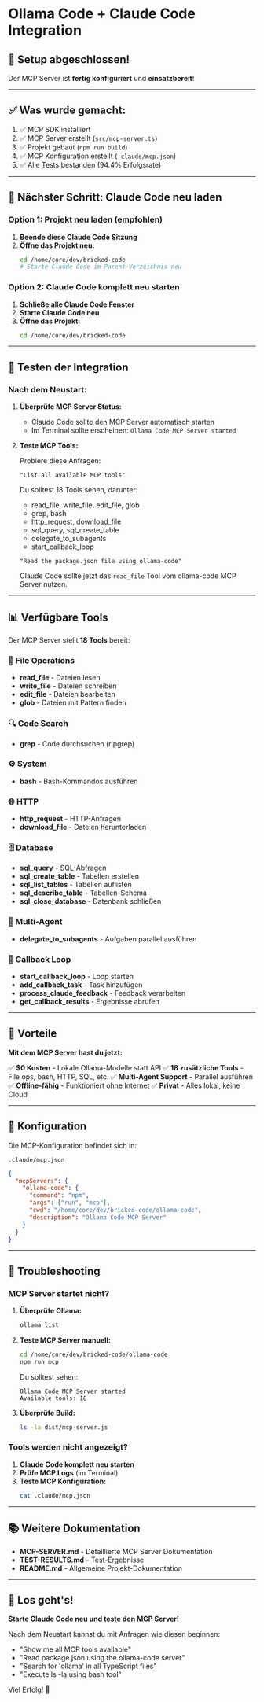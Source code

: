 # Ollama Code + Claude Code Integration

## 🎉 Setup abgeschlossen!

Der MCP Server ist **fertig konfiguriert** und **einsatzbereit**!

---

## ✅ Was wurde gemacht:

1. ✅ MCP SDK installiert
2. ✅ MCP Server erstellt (`src/mcp-server.ts`)
3. ✅ Projekt gebaut (`npm run build`)
4. ✅ MCP Konfiguration erstellt (`.claude/mcp.json`)
5. ✅ Alle Tests bestanden (94.4% Erfolgsrate)

---

## 🔄 Nächster Schritt: Claude Code neu laden

### Option 1: Projekt neu laden (empfohlen)
1. **Beende diese Claude Code Sitzung**
2. **Öffne das Projekt neu:**
   ```bash
   cd /home/core/dev/bricked-code
   # Starte Claude Code im Parent-Verzeichnis neu
   ```

### Option 2: Claude Code komplett neu starten
1. **Schließe alle Claude Code Fenster**
2. **Starte Claude Code neu**
3. **Öffne das Projekt:**
   ```bash
   cd /home/core/dev/bricked-code
   ```

---

## 🧪 Testen der Integration

### Nach dem Neustart:

1. **Überprüfe MCP Server Status:**
   - Claude Code sollte den MCP Server automatisch starten
   - Im Terminal sollte erscheinen: `Ollama Code MCP Server started`

2. **Teste MCP Tools:**

   Probiere diese Anfragen:

   ```
   "List all available MCP tools"
   ```

   Du solltest 18 Tools sehen, darunter:
   - read_file, write_file, edit_file, glob
   - grep, bash
   - http_request, download_file
   - sql_query, sql_create_table
   - delegate_to_subagents
   - start_callback_loop

   ```
   "Read the package.json file using ollama-code"
   ```

   Claude Code sollte jetzt das `read_file` Tool vom ollama-code MCP Server nutzen.

---

## 📊 Verfügbare Tools

Der MCP Server stellt **18 Tools** bereit:

### 📁 File Operations
- **read_file** - Dateien lesen
- **write_file** - Dateien schreiben
- **edit_file** - Dateien bearbeiten
- **glob** - Dateien mit Pattern finden

### 🔍 Code Search
- **grep** - Code durchsuchen (ripgrep)

### ⚙️ System
- **bash** - Bash-Kommandos ausführen

### 🌐 HTTP
- **http_request** - HTTP-Anfragen
- **download_file** - Dateien herunterladen

### 🗄️ Database
- **sql_query** - SQL-Abfragen
- **sql_create_table** - Tabellen erstellen
- **sql_list_tables** - Tabellen auflisten
- **sql_describe_table** - Tabellen-Schema
- **sql_close_database** - Datenbank schließen

### 🤖 Multi-Agent
- **delegate_to_subagents** - Aufgaben parallel ausführen

### 🔄 Callback Loop
- **start_callback_loop** - Loop starten
- **add_callback_task** - Task hinzufügen
- **process_claude_feedback** - Feedback verarbeiten
- **get_callback_results** - Ergebnisse abrufen

---

## 🎯 Vorteile

**Mit dem MCP Server hast du jetzt:**

✅ **$0 Kosten** - Lokale Ollama-Modelle statt API
✅ **18 zusätzliche Tools** - File ops, bash, HTTP, SQL, etc.
✅ **Multi-Agent Support** - Parallel ausführen
✅ **Offline-fähig** - Funktioniert ohne Internet
✅ **Privat** - Alles lokal, keine Cloud

---

## 🔧 Konfiguration

Die MCP-Konfiguration befindet sich in:
```
.claude/mcp.json
```

```json
{
  "mcpServers": {
    "ollama-code": {
      "command": "npm",
      "args": ["run", "mcp"],
      "cwd": "/home/core/dev/bricked-code/ollama-code",
      "description": "Ollama Code MCP Server"
    }
  }
}
```

---

## 🐛 Troubleshooting

### MCP Server startet nicht?

1. **Überprüfe Ollama:**
   ```bash
   ollama list
   ```

2. **Teste MCP Server manuell:**
   ```bash
   cd /home/core/dev/bricked-code/ollama-code
   npm run mcp
   ```

   Du solltest sehen:
   ```
   Ollama Code MCP Server started
   Available tools: 18
   ```

3. **Überprüfe Build:**
   ```bash
   ls -la dist/mcp-server.js
   ```

### Tools werden nicht angezeigt?

1. **Claude Code komplett neu starten**
2. **Prüfe MCP Logs** (im Terminal)
3. **Teste MCP Konfiguration:**
   ```bash
   cat .claude/mcp.json
   ```

---

## 📚 Weitere Dokumentation

- **MCP-SERVER.md** - Detaillierte MCP Server Dokumentation
- **TEST-RESULTS.md** - Test-Ergebnisse
- **README.md** - Allgemeine Projekt-Dokumentation

---

## 🚀 Los geht's!

**Starte Claude Code neu und teste den MCP Server!**

Nach dem Neustart kannst du mit Anfragen wie diesen beginnen:

- "Show me all MCP tools available"
- "Read package.json using the ollama-code server"
- "Search for 'ollama' in all TypeScript files"
- "Execute ls -la using bash tool"

Viel Erfolg! 🎉
